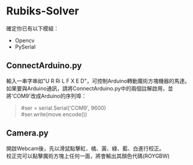# Rubiks-Solver

確定你已有以下模組：
* Opencv
* PySerial

## ConnectArduino.py
輸入一串字串如"U R Ri L F X E D"，可控制Arduino轉動魔術方塊機器的馬達。 <br>
如果要與Arduino通訊，請將ConnectArduino.py中的兩個註解啟用，並將'COM9'改成Arduino的序列埠： <br>
> #ser = serial.Serial('COM9', 9600) <br>
> #ser.write(move.encode())
## Camera.py
開啟Webcam後，先以滑鼠點擊紅、橘、黃、綠、藍、白進行校正。 <br>
校正完可以點擊魔術方塊上任何一面，將會輸出其顏色代碼(ROYGBW)

